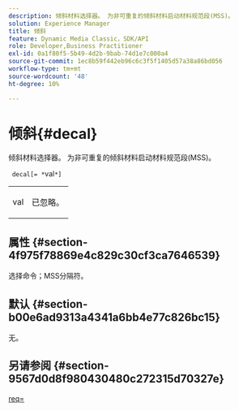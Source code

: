 ```yaml
---
description: 倾斜材料选择器。 为非可重复的倾斜材料启动材料规范段(MSS)。
solution: Experience Manager
title: 倾斜
feature: Dynamic Media Classic，SDK/API
role: Developer,Business Practitioner
exl-id: 0a1f80f5-5b49-4d2b-9bab-74d1e7c000a4
source-git-commit: 1ec8b59f442eb96c6c3f5f1405d57a38a86bd056
workflow-type: tm+mt
source-wordcount: '48'
ht-degree: 10%

---
```


# 倾斜{#decal}

倾斜材料选择器。 为非可重复的倾斜材料启动材料规范段(MSS)。

` decal[= *`val`*]`

<table id="simpletable_35431F0E19B143528BD75C82CFBC5EE0"> 
 <tr class="strow"> 
  <td class="stentry"> <p> <span class="varname"> val  </span> </p> </td> 
  <td class="stentry"> <p>已忽略。 </p> </td> 
 </tr> 
</table>

## 属性 {#section-4f975f78869e4c829c30cf3ca7646539}

选择命令；MSS分隔符。

## 默认 {#section-b00e6ad9313a4341a6bb4e77c826bc15}

无。

## 另请参阅 {#section-9567d0d8f980430480c272315d70327e}

[req=](../../../../../ir-api/http-protocol/image-rendering-api-ref/c-ir-http-protocol-ref/c-ir-http-protocol-command-reference/r-ir-req.md#reference-792b1a663fb64261bd2de2a209b847fb)
